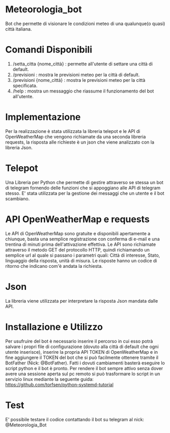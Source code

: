 # Meteorologia_bot

Bot che permette di visionare le condizioni meteo di una qualunque(o quasi) città italiana.

# Comandi Disponibili

1. /setta_citta {nome_città} : permette all'utente di settare una città di default.
2. /previsioni : mostra le previsioni meteo per la città di default.
3. /previsioni {nome_città} : mostra le previsioni meteo per la città specificata.
4. /help : mostra un messaggio che riassume il funzionamento del bot all'utente.

# Implementazione

Per la realizzazione è stata utilizzata la libreria telepot e le API di OpenWeatherMap che vengono richiamate da una seconda libreria requests, la risposta alle richieste è un json che viene analizzato con la libreria Json.

# Telepot

Una Libreria per Python che permette di gestire attraverso se stessa un bot di telegram fornendo delle funzioni che si appoggiano alle API di telegram stesso.
E' stata utilizzata per la gestione dei messaggi che un utente e il bot scambiano.

# API OpenWeatherMap e requests

Le API di OpenWeatherMap sono gratuite e disponibili apertamente a chiunque, basta una semplice registrazione con conferma di e-mail e una trentina di minuti prima dell'attivazione effettiva.
Le API sono richiamate attraverso il metodo GET del protocollo HTTP, quindi richiamando un semplice url al quale si passano i parametri quali: Città di interesse, Stato, linguaggio della risposta, unità di misura.
Le risposte hanno un codice di ritorno che indicano com'è andata la richiesta.

# Json

La libreria viene utilizzata per interpretare la risposta Json mandata dalle API.

# Installazione e Utilizzo

Per usufruire del bot è necessario inserire il percorso in cui esso potrà salvare i propri file di configurazione (dovuto alla città di default che ogni utente inserisce), inserire la propria API TOKEN di OpenWeatherMap e in fine aggiungere il TOKEN del bot che si può facilmente ottenere tramite il BotFather (Nick: @BotFather).
Fatti i dovuti cambiamenti basterà eseguire lo script python e il bot è pronto.
Per rendere il bot sempre attivo senza dover avere una sessione aperta sul pc remoto si può trasformare lo script in un servizio linux mediante la seguente guida: https://github.com/torfsen/python-systemd-tutorial

# Test
E' possibile testare il codice contattando il bot su telegram al nick: @Meteorologia_Bot
